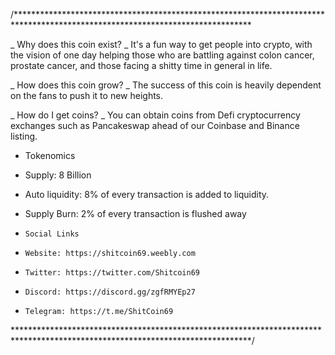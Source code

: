 /******************************************************************************************************************************

 _    Why does this coin exist?    _
It's a fun way to get people into crypto, with the vision of one day helping those who are battling against colon cancer, prostate cancer, and those facing a shitty time in general in life.

 _    How does this coin grow?    _
The success of this coin is heavily dependent on the fans to push it to new heights.

 _    How do I get coins?    _
 You can obtain coins from Defi cryptocurrency exchanges such as Pancakeswap ahead of our Coinbase and Binance listing.

 
 *    Tokenomics
 *    Supply: 8 Billion
 *    Auto liquidity: 8% of every transaction is added to liquidity.
 *    Supply Burn: 2% of every transaction is flushed away
    
*     Social Links
*     Website: https://shitcoin69.weebly.com
*     Twitter: https://twitter.com/Shitcoin69
*     Discord: https://discord.gg/zgfRMYEp27
*     Telegram: https://t.me/ShitCoin69
******************************************************************************************************************************/
